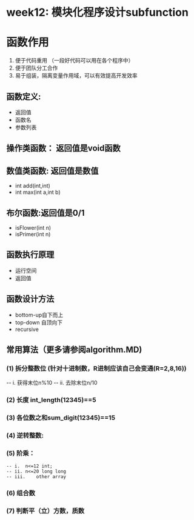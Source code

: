 # week12: 模块化程序设计subfunction
# 函数作用
1. 便于代码重用 （一段好代码可以用在各个程序中）
2. 便于团队分工合作 
3. 易于组装，隔离变量作用域，可以有效提高开发效率

## 函数定义: 
- 返回值
- 函数名
- 参数列表

## 操作类函数： 返回值是void函数

## 数值类函数: 返回值是数值
- int add(int,int)
- int max(int a,int b)

## 布尔函数:返回值是0/1
- isFlower(int n)
- isPrimer(int n)


## 函数执行原理
- 运行空间
- 返回值

## 函数设计方法
- bottom-up自下而上
- top-down 自顶向下
- recursive 

## 常用算法（更多请参阅algorithm.MD)
### (1) 拆分整数位 (针对十进制数，R进制应该自己会变通(R=2,8,16))
-- i.  获得末位n%10
-- ii. 去除末位n/10
### (2) 长度  int_length(12345)==5
### (3) 各位数之和sum_digit(12345)==15
### (4) 逆转整数:
### (5) 阶乘：
```
-- i.  n<=12 int;
-- ii. n<=20 long long
-- iii.    other array
```
### (6) 组合数
### (7) 判断平（立）方数，质数







